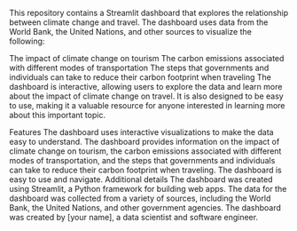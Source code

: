 This repository contains a Streamlit dashboard that explores the relationship between climate change and travel. The dashboard uses data from the World Bank, the United Nations, and other sources to visualize the following:

The impact of climate change on tourism
The carbon emissions associated with different modes of transportation
The steps that governments and individuals can take to reduce their carbon footprint when traveling
The dashboard is interactive, allowing users to explore the data and learn more about the impact of climate change on travel. It is also designed to be easy to use, making it a valuable resource for anyone interested in learning more about this important topic.

Features
The dashboard uses interactive visualizations to make the data easy to understand.
The dashboard provides information on the impact of climate change on tourism, the carbon emissions associated with different modes of transportation, and the steps that governments and individuals can take to reduce their carbon footprint when traveling.
The dashboard is easy to use and navigate.
Additional details
The dashboard was created using Streamlit, a Python framework for building web apps.
The data for the dashboard was collected from a variety of sources, including the World Bank, the United Nations, and other government agencies.
The dashboard was created by [your name], a data scientist and software engineer.
